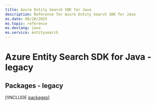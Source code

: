```yaml
---
title: Azure Entity Search SDK for Java
description: Reference for Azure Entity Search SDK for Java
ms.date: 08/28/2025
ms.topic: reference
ms.devlang: java
ms.service: entitysearch
---
```

# Azure Entity Search SDK for Java - legacy
## Packages - legacy
[!INCLUDE [packages](entity-search-index.md)]